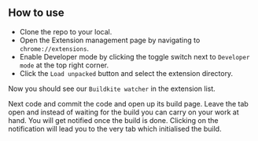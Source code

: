 ## How to use

* Clone the repo to your local.
* Open the Extension management page by navigating to `chrome://extensions`.
* Enable Developer mode by clicking the toggle switch next to `Developer mode` at the top right corner.
* Click the `Load unpacked` button and select the extension directory.

Now you should see our `Buildkite watcher` in the extension list.

Next code and commit the code and open up its build page. Leave the tab open and instead of waiting for the build you can carry on your work at hand. You will get notified once the build is done. Clicking on the notification will lead you to the very tab which initialised the build.
